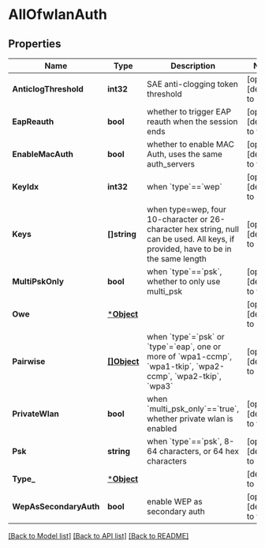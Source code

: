 # AllOfwlanAuth

## Properties
Name | Type | Description | Notes
------------ | ------------- | ------------- | -------------
**AnticlogThreshold** | **int32** | SAE anti-clogging token threshold | [optional] [default to 16]
**EapReauth** | **bool** | whether to trigger EAP reauth when the session ends | [optional] [default to false]
**EnableMacAuth** | **bool** | whether to enable MAC Auth, uses the same auth_servers | [optional] [default to false]
**KeyIdx** | **int32** | when &#x60;type&#x60;&#x3D;&#x3D;&#x60;wep&#x60; | [optional] [default to 1]
**Keys** | **[]string** | when type&#x3D;wep, four 10-character or 26-character hex string, null can be used. All keys, if provided, have to be in the same length | [optional] [default to []]
**MultiPskOnly** | **bool** | when &#x60;type&#x60;&#x3D;&#x3D;&#x60;psk&#x60;, whether to only use multi_psk | [optional] [default to false]
**Owe** | [***Object**](.md) |  | [optional] [default to null]
**Pairwise** | [**[]Object**](.md) | when &#x60;type&#x60;&#x3D;&#x60;psk&#x60; or &#x60;type&#x60;&#x3D;&#x60;eap&#x60;, one or more of &#x60;wpa1-ccmp&#x60;, &#x60;wpa1-tkip&#x60;, &#x60;wpa2-ccmp&#x60;, &#x60;wpa2-tkip&#x60;, &#x60;wpa3&#x60; | [optional] [default to null]
**PrivateWlan** | **bool** | when &#x60;multi_psk_only&#x60;&#x3D;&#x3D;&#x60;true&#x60;, whether private wlan is enabled | [optional] [default to false]
**Psk** | **string** | when &#x60;type&#x60;&#x3D;&#x3D;&#x60;psk&#x60;, 8-64 characters, or 64 hex characters | [optional] [default to null]
**Type_** | [***Object**](.md) |  | [default to null]
**WepAsSecondaryAuth** | **bool** | enable WEP as secondary auth | [optional] [default to false]

[[Back to Model list]](../README.md#documentation-for-models) [[Back to API list]](../README.md#documentation-for-api-endpoints) [[Back to README]](../README.md)

